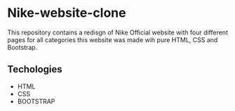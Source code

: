 # Nike-website-clone

This repository contains a redisgn of Nike Official website with four different pages for all categories
this website was made wih pure HTML, CSS and Bootstrap.

## Techologies
* HTML
* CSS
* BOOTSTRAP
